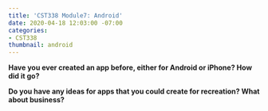 ```yaml
---
title: 'CST338 Module7: Android'
date: 2020-04-18 12:03:00 -07:00
categories:
- CST338
thumbnail: android
---
```


**Have you ever created an app before, either for Android or iPhone?  How did it go?**

**Do you have any ideas for apps that you could create for recreation?  What about business?**